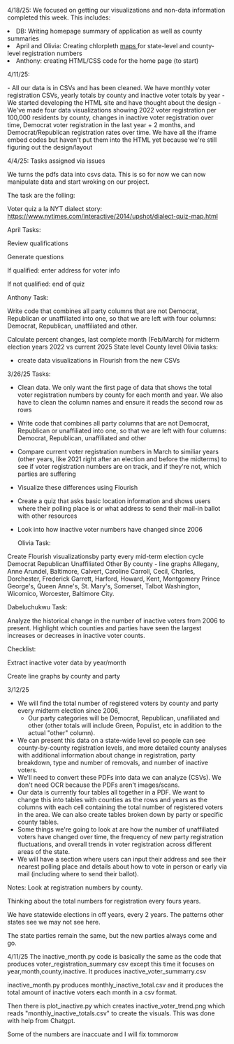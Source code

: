 4/18/25:
We focused on getting our visualizations and non-data information completed this week. This includes:
<li>DB: Writing homepage summary of application as well as county summaries</li>
<li>April and Olivia: Creating chlorpleth <a href="https://www.datawrapper.de/_/mQolF/?v=3"> maps </a> for state-level and county-level registration numbers</li>
<li>Anthony: creating HTML/CSS code for the home page (to start)</li>

<p>4/11/25:</p> 
- All our data is in CSVs and has been cleaned. We have monthly voter registration CSVs, yearly totals by county and inactive voter totals by year
- We started developing the HTML site and have thought about the design
- We've made four data visualizations showing 2022 voter registration per 100,000 residents by county, changes in inactive voter registration over time, Democrat voter registration in the last year + 2 months, and Democrat/Republican registration rates over time. We have all the iframe embed codes but haven't put them into the HTML yet because we're still figuring out the design/layout

4/4/25: 
Tasks assigned via issues 

We turns the pdfs data into csvs data. This is so for now we can now manipulate data and start wroking on our project.

The task are the folling:

Voter quiz a la NYT dialect story: https://www.nytimes.com/interactive/2014/upshot/dialect-quiz-map.html

April Tasks:


Review qualifications

Generate questions

If qualified: enter address for voter info

If not qualified: end of quiz

Anthony Task:

Write code that combines all party columns that are not Democrat, Republican or unaffiliated into one, so that we are left with four columns: Democrat, Republican, unaffiliated and other.

Calculate percent changes, last complete month (Feb/March) for midterm election years 2022 vs current 2025 State level County level
Olivia tasks:
- create data visualizations in Flourish from the new CSVs 

3/26/25
Tasks: 
- Clean data. We only want the first page of data that shows the total voter registration numbers by county for each month and year. We also have to clean the column names and ensure it reads the second row as rows
- Write code that combines all party columns that are not Democrat, Republican or unaffiliated into one, so that we are left with four columns: Democrat, Republican, unaffiliated and other
- Compare current voter registration numbers in March to similiar years (other years, like 2021 right after an election and before the midterms) to see if voter registration numbers are on track, and if they're not, which parties are suffering
- Visualize these differences using Flourish
- Create a quiz that asks basic location information and shows users where their polling place is or what address to send their mail-in ballot with other resources
- Look into how inactive voter numbers have changed since 2006

  Olivia Task:

Create Flourish visualizationsby party every mid-term election cycle Democrat Republican Unaffiliated Other By county - line graphs Allegany, Anne Arundel, Baltimore, Calvert, Caroline Carroll, Cecil, Charles, Dorchester, Frederick Garrett, Harford, Howard, Kent, Montgomery Prince George's, Queen Anne's, St. Mary's, Somerset, Talbot Washington, Wicomico, Worcester, Baltimore City.

Dabeluchukwu Task:


Analyze the historical change in the number of inactive voters from 2006 to present. Highlight which counties and parties have seen the largest increases or decreases in inactive voter counts.

Checklist:

 Extract inactive voter data by year/month

 Create line graphs by county and party






3/12/25

- We will find the total number of registered voters by county and party every midterm election since 2006,
  - Our party categories will be Democrat, Republican, unafiliated and other (other totals will include Green, Populist, etc in addition to the actual "other" column).
- We can present this data on a state-wide level so people can see county-by-county registration levels, and more detailed county analyses with additional information about change in registration, party breakdown, type and number of removals, and number of inactive voters.
- We'll need to convert these PDFs into data we can analyze (CSVs). We don't need OCR because the PDFs aren't images/scans.
- Our data is currently four tables all together in a PDF. We want to change this into tables with counties as the rows and years as the columns with each cell containing the total number of registered voters in the area. We can also create tables broken down by party or specific county tables. 
- Some things we're going to look at are how the number of unaffiliated voters have changed over time, the frequency of new party registration fluctuations, and overall trends in voter registration across different areas of the state.
- We will have a section where users can input their address and see their nearest polling place and details about how to vote in person or early via mail (including where to send their ballot). 

Notes:
Look at registration numbers by county. 

Thinking about the total numbers for registration every fours years.

We have statewide elections in off years, every 2 years. The patterns other states see we may not see here.

The state parties remain the same, but the new parties always come and go.


4/11/25
The inactive_month.py code is basically the same as the code that produces voter_registration_summary csv except this time it focuses on year,month,county,inactive. It produces inactive_voter_summarry.csv

inactive_month.py produces monthly_inactive_total.csv and it produces the total amount of inactive voters each month in a csv format.

Then there is plot_inactive.py which creates inactive_voter_trend.png which reads "monthly_inactive_totals.csv" to create the visuals. This was done with help from Chatgpt.

Some of the numbers are inaccuate and I will fix tommorow
